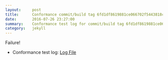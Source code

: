 ```yaml
---
layout:     post
title:      Conformance commit/build tag 6fd1df8619881ce066702f5443818cefe52a811d
date:       2016-07-26 23:27:00
summary:    Conformance test log for commit/build tag 6fd1df8619881ce066702f5443818cefe52a811d.
category:   jekyll
---
```


Failure!

- Conformance test log: [Log File](http://s3-us-west-2.amazonaws.com/kraken-e2e-logs/conformance/kraken_6fd1df8619881ce066702f5443818cefe52a811d/build-log.txt)
